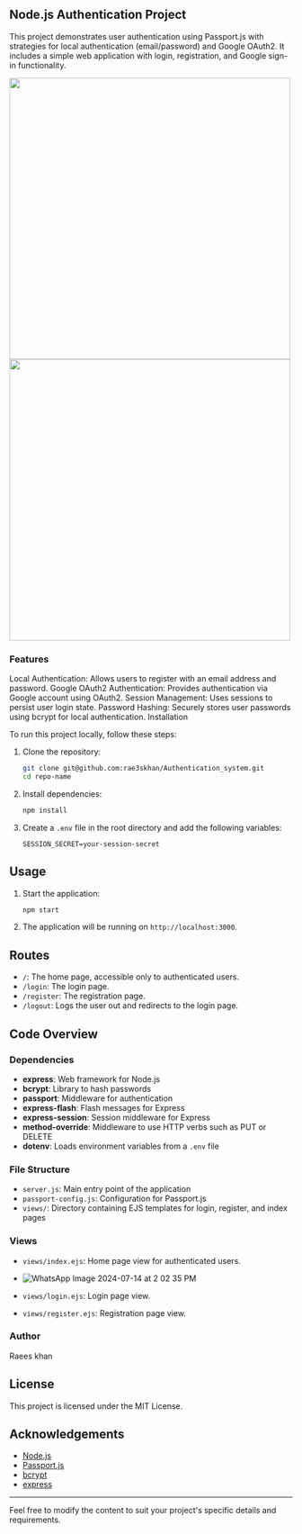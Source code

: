 ## Node.js Authentication Project
This project demonstrates user authentication using Passport.js with strategies for local authentication (email/password) and Google OAuth2. It includes a simple web application with login, registration, and Google sign-in functionality.





<img src="https://github.com/user-attachments/assets/30dbe304-05d5-4cc8-aab0-c959ec97dc88" width="500" height="500">
<img src="https://github.com/user-attachments/assets/8b94e179-2200-45b2-b68a-490d42fe7e78" width="500" height="500">




### Features
Local Authentication: Allows users to register with an email address and password.
Google OAuth2 Authentication: Provides authentication via Google account using OAuth2.
Session Management: Uses sessions to persist user login state.
Password Hashing: Securely stores user passwords using bcrypt for local authentication.
Installation

To run this project locally, follow these steps:

1. Clone the repository:

   ```bash
   git clone git@github.com:rae3skhan/Authentication_system.git
   cd repo-name
   ```

2. Install dependencies:
   ```bash
   npm install
   ```
3. Create a `.env` file in the root directory and add the following variables:
   ```plaintext
   SESSION_SECRET=your-session-secret
   ```
## Usage
1. Start the application:
   ```bash
   npm start
   ```
2. The application will be running on `http://localhost:3000`.
## Routes
- `/`: The home page, accessible only to authenticated users.
- `/login`: The login page.
- `/register`: The registration page.
- `/logout`: Logs the user out and redirects to the login page.
## Code Overview
### Dependencies
- **express**: Web framework for Node.js
- **bcrypt**: Library to hash passwords
- **passport**: Middleware for authentication
- **express-flash**: Flash messages for Express
- **express-session**: Session middleware for Express
- **method-override**: Middleware to use HTTP verbs such as PUT or DELETE
- **dotenv**: Loads environment variables from a `.env` file
### File Structure
- `server.js`: Main entry point of the application
- `passport-config.js`: Configuration for Passport.js
- `views/`: Directory containing EJS templates for login, register, and index pages
### Views
- `views/index.ejs`: Home page view for authenticated users.
- ![WhatsApp Image 2024-07-14 at 2 02 35 PM](https://github.com/user-attachments/assets/2e521de8-0d54-4141-a03f-43619a0c48a1)

- `views/login.ejs`: Login page view.
- `views/register.ejs`: Registration page view.
### Author 
Raees khan 
## License
This project is licensed under the MIT License.
## Acknowledgements
- [Node.js](https://nodejs.org/)
- [Passport.js](http://www.passportjs.org/)
- [bcrypt](https://www.npmjs.com/package/bcrypt)
- [express](https://expressjs.com/)
---
Feel free to modify the content to suit your project's specific details and requirements.
